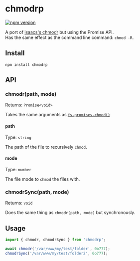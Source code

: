 # chmodrp

[![npm version](https://img.shields.io/npm/v/chmodrp)](https://npmjs.com/package/chmodrp)

A port of [isaacs's chmodr](https://github.com/isaacs/chmodr) but using the Promise API.\
Has the same effect as the command line command: `chmod -R`.

## Install

```shell
npm install chmodrp
```

## API

### chmodr(path, mode)

Returns: `Promise<void>`

Takes the same arguments as [`fs.promises.chmod()`](https://nodejs.org/api/fs.html#fspromiseschmodpath-mode)

#### path

Type: `string`

The path of the file to recursively `chmod`.

#### mode

Type: `number`

The file mode to `chmod` the files with.

### chmodrSync(path, mode)

Returns: `void`

Does the same thing as `chmodr(path, mode)` but synchronously.

## Usage

```typescript
import { chmodr, chmodrSync } from 'chmodrp';

await chmodr('/var/www/my/test/folder', 0o777);
chmodrSync('/var/www/my/test/folder2', 0o777);
```
